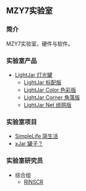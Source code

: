 ## MZY7实验室

### 简介
MZY7实验室，硬件与软件。

### 实验室产品
- [LightJar 灯光罐](products/lightjar)
   - [LightJar 标配版](products/lightjar#lightjar-2)
   - [LightJar Color 色彩版](products/lightjar#lightjar-color)
   - [LightJar Corner 角落版](products/lightjar#lightjar-corner)
   - [LightJar Net 组网版](products/lightjar#lightjar-net)

### 实验室项目
- [SimpleLife 简生活](projects/simple-life)
- [xJar 罐子？](projects/xjar)

### 实验室研究员
- 综合组
   - [RINSCR](https://github.com/rinscr3003)
